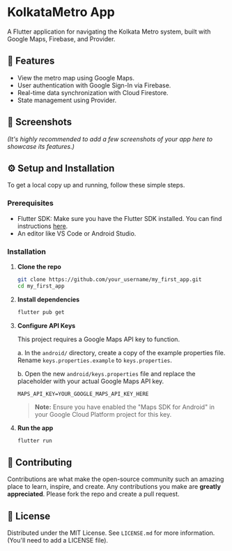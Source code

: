 # KolkataMetro App

A Flutter application for navigating the Kolkata Metro system, built with Google Maps, Firebase, and Provider.

## 🌟 Features

- View the metro map using Google Maps.
- User authentication with Google Sign-In via Firebase.
- Real-time data synchronization with Cloud Firestore.
- State management using Provider.

## 📸 Screenshots

*(It's highly recommended to add a few screenshots of your app here to showcase its features.)*

## ⚙️ Setup and Installation

To get a local copy up and running, follow these simple steps.

### Prerequisites

- Flutter SDK: Make sure you have the Flutter SDK installed. You can find instructions [here](https://flutter.dev/docs/get-started/install).
- An editor like VS Code or Android Studio.

### Installation

1.  **Clone the repo**
    ```sh
    git clone https://github.com/your_username/my_first_app.git
    cd my_first_app
    ```

2.  **Install dependencies**
    ```sh
    flutter pub get
    ```

3.  **Configure API Keys**

    This project requires a Google Maps API key to function.

    a. In the `android/` directory, create a copy of the example properties file. Rename `keys.properties.example` to `keys.properties`.

    b. Open the new `android/keys.properties` file and replace the placeholder with your actual Google Maps API key.
    ```properties
    MAPS_API_KEY=YOUR_GOOGLE_MAPS_API_KEY_HERE
    ```
    > **Note:** Ensure you have enabled the "Maps SDK for Android" in your Google Cloud Platform project for this key.

4.  **Run the app**
    ```sh
    flutter run
    ```

## 🤝 Contributing

Contributions are what make the open-source community such an amazing place to learn, inspire, and create. Any contributions you make are **greatly appreciated**. Please fork the repo and create a pull request.

## 📜 License

Distributed under the MIT License. See `LICENSE.md` for more information. (You'll need to add a LICENSE file).